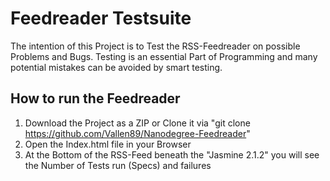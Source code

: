 # Feedreader Testsuite

The intention of this Project is to Test the RSS-Feedreader on possible Problems and Bugs.
Testing is an essential Part of Programming and many potential mistakes can be avoided by smart testing.

## How to run the Feedreader

1. Download the Project as a ZIP or Clone it via "git clone https://github.com/Vallen89/Nanodegree-Feedreader"
2. Open the Index.html file in your Browser
3. At the Bottom of the RSS-Feed beneath the "Jasmine 2.1.2" you will see the Number of Tests run (Specs) and failures

